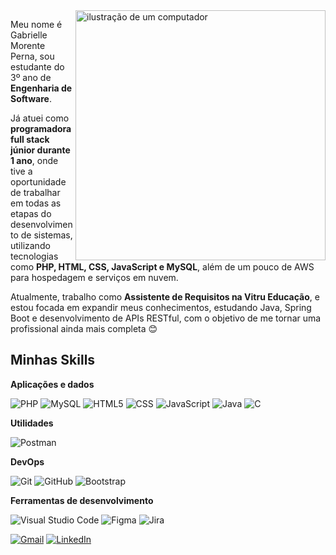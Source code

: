 <img src="https://raw.githubusercontent.com/MicaelliMedeiros/micaellimedeiros/master/image/computer-illustration.png" alt="ilustração de um computador" min-width="400px" max-width="400px" width="400px" align="right">

<p align="left"> 
  Meu nome é Gabrielle Morente Perna, sou estudante do 3º ano de <strong>Engenharia de Software</strong>.

Já atuei como <strong>programadora full stack júnior durante 1 ano</strong>, onde tive a oportunidade de trabalhar em todas as etapas do desenvolvimento de sistemas, utilizando tecnologias como <strong>PHP, HTML, CSS, JavaScript e MySQL</strong>, além de um pouco de AWS para hospedagem e serviços em nuvem.

Atualmente, trabalho como <strong>Assistente de Requisitos na Vitru Educação</strong>, e estou focada em expandir meus conhecimentos, estudando Java, Spring Boot e desenvolvimento de APIs RESTful, com o objetivo de me tornar uma profissional ainda mais completa 😊
</p>

## Minhas Skills

**Aplicações e dados**

![PHP](https://img.shields.io/badge/-PHP-333333?style=flat&logo=php)
![MySQL](https://img.shields.io/badge/-MySQL-333333?style=flat&logo=mysql)
![HTML5](https://img.shields.io/badge/-HTML5-333333?style=flat&logo=HTML5)
![CSS](https://img.shields.io/badge/-CSS-333333?style=flat&logo=CSS3&logoColor=1572B6)
![JavaScript](https://img.shields.io/badge/-JavaScript-333333?style=flat&logo=javascript)
![Java](https://img.shields.io/badge/-Java-333333?style=flat&logo=Java&logoColor=007396)
![C](https://img.shields.io/badge/-C-333333?style=flat&logo=c&logoColor=A8B9CC)

**Utilidades**

![Postman](https://img.shields.io/badge/-Postman-333333?style=flat&logo=postman)

**DevOps**

![Git](https://img.shields.io/badge/-Git-333333?style=flat&logo=git)
![GitHub](https://img.shields.io/badge/-GitHub-333333?style=flat&logo=github)
![Bootstrap](https://img.shields.io/badge/-Bootstrap-333333?style=flat&logo=bootstrap)

**Ferramentas de desenvolvimento**

![Visual Studio Code](https://img.shields.io/badge/-Visual%20Studio%20Code-333333?style=flat&logo=visual-studio-code&logoColor=007ACC)
![Figma](https://img.shields.io/badge/-Figma-333333?style=flat&logo=figma&logoColor=007ACC)
![Jira](https://img.shields.io/badge/-Jira-333333?style=flat&logo=jira&logoColor=0052CC)

<p align="left">
  <a href="mailto:morentepernagabrielle@gmail.com" title="Gmail">
  <img src="https://img.shields.io/badge/-Gmail-FF0000?style=flat-square&labelColor=FF0000&logo=gmail&logoColor=white" alt="Gmail"/></a>

  <a href="https://www.linkedin.com/in/gabrielle-morente-perna" title="LinkedIn" target="_blank">
  <img src="https://img.shields.io/badge/-LinkedIn-0e76a8?style=flat-square&logo=linkedin&logoColor=white" alt="LinkedIn"/></a>
</p>
